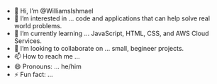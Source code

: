 - 👋 Hi, I’m @WilliamsIshmael
- 👀 I’m interested in ... code and applications that can help solve real world problems. 
- 🌱 I’m currently learning ... JavaScript, HTML, CSS, and AWS Cloud Services. 
- 💞️ I’m looking to collaborate on ... small, begineer projects. 
- 📫 How to reach me ... 
- 😄 Pronouns: ... he/him 
- ⚡ Fun fact: ... 

<!---
WilliamsIshmael/WilliamsIshmael is a ✨ special ✨ repository because its `README.md` (this file) appears on your GitHub profile.
You can click the Preview link to take a look at your changes.
--->
